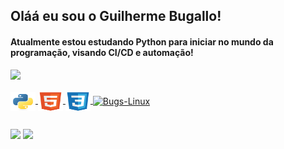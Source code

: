 ## Oláá eu sou o Guilherme Bugallo! 
#### Atualmente estou estudando Python para iniciar no mundo da programação, visando CI/CD e automação!
<div align="left">
 <a href="https://github.com/guibugallo">
 <!-- <img img width="48%" src="https://github-readme-stats.vercel.app/api?username=guibugallo&show_icons=true&theme=transparent&include_all_commits=true&count_private=true"/>
 -->
 <img img width="48%" src="https://github-readme-stats.vercel.app/api/top-langs/?username=guibugallo&layout=compact&langs_count=7&theme=transparent"/>
</div>
 
<div style="display: inline_block"><br>
 <img align="center" alt="Bugs-Python" height="30" width="40" src="https://raw.githubusercontent.com/devicons/devicon/master/icons/python/python-original.svg">
 <img align="center" alt="Bugs-HTML" height="30" width="40" src="https://raw.githubusercontent.com/devicons/devicon/master/icons/html5/html5-original.svg">
 <img align="center" alt="Bugs-CSS" height="30" width="40" src="https://raw.githubusercontent.com/devicons/devicon/master/icons/css3/css3-original.svg"> 
 <img align="center" alt="Bugs-Linux" height="30" width="60" src="https://img.shields.io/badge/Linux-FCC624?style=for-the-badge&logo=linux&logoColor=black">
</div>

##
 
<div> 
  <a href ="mailto:guibugallo@gmail.com"><img src="https://img.shields.io/badge/Gmail-D14836?style=for-the-badge&logo=gmail&logoColor=white" target="_blank"></a>
  <a href="https://www.linkedin.com/in/guilhermebugallo/" target="_blank"><img src="https://img.shields.io/badge/-LinkedIn-%230077B5?style=for-the-badge&logo=linkedin&logoColor=white" target="_blank"></a> 
  <!-- Ativar posteriormente: ![Snake animation](https://github.com/guibugallo/guibugallo/blob/output/github-contribution-grid-snake.svg) -->
</div>
